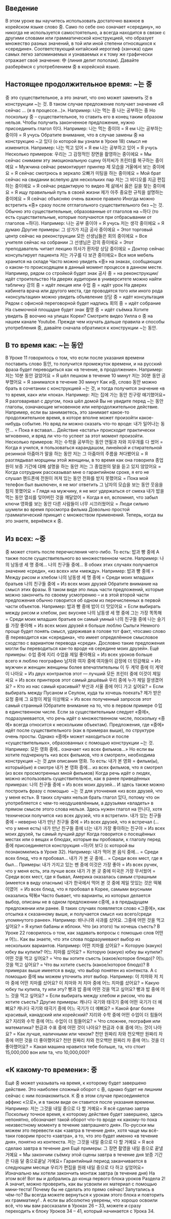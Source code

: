 ## Введение
В этом уроке вы научитесь использовать достаточно важное в корейском языке слово 중. Само по себе оно означает «середину», но никогда не используется самостоятельно, а всегда находится в связке с другими словами или грамматической конструкцией, что образует множество разных значений, в той или иной степени относящихся к «середине». Соответствующий китайский иероглиф (ханчжа) один самых легко запоминаемых и узнаваемых и к тому же графически отражает своё значение: 中 (линия делит пополам). Давайте разберёмся с употреблением 중 в корейской языке.

## Настоящее продолжительное время: ~는 중
중 это существительное, а это значит, что оно может заменить 것 в конструкции ~는 것. В таком случае предложение получает значение «Я сейчас … (я в процессе…)». Например:
나는 먹는 중
나는 공부하는 중
Но поскольку 중 – существительное, то ставить его в конец таким образом нельзя. Чтобы получить законченное предложение, нужно присоединить глагол 이다.
Например:
나는 먹는 중이야 = Я ем
나는 공부하는 중이야 = Я учусь
Обратите внимание, что в случае замены 중 на конструкцию ~고 있다 (о которой вы узнали в Уроке 18) смысл не изменится. Например:
나는 먹고 있어 = Я ем
나는 공부하고 있어 = Я учусь
Несколько примеров:
우리는 그 감정적인 장면을 촬영하는 중이에요 = Мы сейчас снимаем эту эмоциональную сцену
아저씨가 프린터를 복구하는 중이에요 = Мужчина сейчас ремонтирует принтер
제 모습을 거울에서 보는 중이에요 = Я сейчас смотрюсь в зеркало
오빠가 미팅을 하는 중이에요 = Мой брат сейчас на свидании вслепую для нескольких пар
저는 그 비디오를 지금 편집하는 중이에요 = Я сейчас редактирую то видео
제 삶에서 옳은 길을 찾는 중이에요 = Я ищу правильный путь в своей жизни
제가 아주 중요한 규칙을 설명하는 중이에요 = Я сейчас объясняю очень важное правило
Иногда можно встретить «중» сразу после отглагольного существительного без ~는 것. Обычно это существительные, образованные от глаголов на ~하다 (то есть существительные, которые получаются при отбрасывании от глаголов ~하다). Например:
나는 공부 중이야 = Я учусь
저는 생각 중이에요 = Я думаю
Другие примеры:
그 상가가 지금 공사 중이에요 = Этот торговый центр сейчас на реконструкции
모든 선생님들은 회의 중이에요 = Все учителя сейчас на собрании
그 선생님은 강의 중이에요 = Этот преподаватель читает лекцию
의사가 환자랑 상담 중이에요 = Доктор сейчас консультирует пациента
저는 가구를 다 보관 중이에요= Вся моя мебель хранится на складе
Часто можно увидеть «중» на знаках, сообщающих о каком-то происходящем в данный момент процессе в данном месте.
Например, рядом со стройкой будет знак
공사 중 = на реконструкции/идёт строительство
На дверях аудитории в университете можно найти табличку
강의 중 = идёт лекция или
수업 중 = идёт урок
На дверях кабинета врача или другого места, где проводятся того или иного рода «консультации» можно увидеть объявление
상담 중 = идёт консультация
Рядом с офисной переговорной будет надпись
회의 중 = идёт собрание
На съемочной площадке будет знак
촬영 중 = идёт съёмка
Хотите увидеть 중 воочию на улицах Кореи? Смотрите видео Уилла о 중 на нашем канале Youtube.
Прежде чем изучать дальше правила и способы употребления 중, давайте сначала обратимся к конструкции ~는 동안.

## В то время как: ~는 동안
В Уроке 11 говорилось о том, что если после указания времени поставить слово 동안, то получится промежуток времени, и на русский фраза будет переводиться как «в течение, в продолжение». Например:
저는 10분 동안 걸었어요 = Я шёл пешком в течение 10 минут
저는 30분 동안 공부했어요 = Я занимался в течение 30 минут
Как и중, слово 동안 можно брать в сочетании с конструкцией ~는 것, и тогда получится значение «в то время, как» или «пока». Например:
저는 집에 가는 동안 친구랑 얘기했어요= Я разговаривал с другом, пока шёл домой
Вы не увидите перед ~는 동안 глаголы, означающие мгновенное или непродолжительное действие. Например, если вы занимаетесь, это занимает какое-то продолжительное время, в которе вполне может произойти какое-нибудь событие. Но вряд ли можно сказать что-то вроде:
내가 일어나는 동안… = Пока я вставал…
Действие «встать» происходит практически мгновенно, и вряд ли что-то успеет за этот момент произойти.
Несколько примеров:
저는 수학을 공부하는 동안 연필과 자와 지우개를 다 썼어 = Когда я учился, я пользоваться карандашом, линейкой и стирательной резинкой
아줌마가 말을 하는 동안 저는 그 아줌마의 주름을 쳐다봤어요 = Я разглядывал морщины этой женщины, в то время как она говорила
종업원이 보증 기간에 대해 설명을 하는 동안 저는 그 종업원의 말을 듣고 있지 않았어요 = Когда сотрудник рассказывал мне о гарантийном сроке, я его не слушал
핸드폰에 전원이 꺼져 있는 동안 전화를 받지 못했어요 = Пока мой телефон был выключен, я не мог ответить
그 남자의 모습을 보는 동안 웃음을 참지 못했어요 = Глядя на мужчину, я не мог удержаться от смеха
내가 밥을 먹는 동안 열쇠를 잊어버린 것을 깨달았어 = Когда я ел, вспомнил, что забыл ключи
영화를 보는 동안 다른 사람들이 너무 시끄러웠어요 = Люди сильно шумели во время просмотра фильма
Довольно простой грамматический принцип с множеством применений. Теперь, когда вы это знаете, вернёмся к 중.

## Из всех: ~중
중 может стоять после перечисления чего-либо. То есть:
밥과 빵 중에
А также после существительного во множественном числе. Например:
나의 남동생 세 명 중에…
나의 친구들 중에…
В обоих этих случаях получается значение «среди», «из всех» или «между». Например:
밥과 빵 중에 = Между рисом и хлебом
나의 남동생 세 명 중에 = Среди моих младших братьев
나의 친구들 중에 = Из всех моих друзей
Обратите внимание на смысл этих фразы. В таком виде это лишь части предложений, которые можно закончить по своему усмотрению – и в этой второй части предложения обычно говорится об одном из перечисленных в первой части объектов. Например:
밥과 빵 중에 밥이 더 맛있어요 = Если выбирать между рисом и хлебом, рис вкуснее
나의 남동생 세 명 중에 그는 가장 똑똑해 = Среди моих младших братьев он самый умный
나의 친구들 중에 나는 슬기를 가장 좋아해 = Из всех моих друзей я больше люблю Сыльги
Немного проще будет понять смысл, удерживая в голове тот факт, чтосамо слово 중 переводится как «середина», что имеет определённое смысловое сходство с вариантом перевода «среди». Дословно такие предложения могли бы переводиться как-то вроде «в середине моих друзей».
Ещё примеры:
수업 중에 지리 수업을 제일 좋아해요 = Из всех уроков больше всего я люблю географию
남자와 여자 중에 여자들이 감정에 더 민감해요 = Из мужчин и женщин женщины более впечатлительны
이 두 계약 중에 이 계약이 나아요 = Из двух контрактов этот — лучший
모든 프린터 중에 이것이 제일 싸요 = Из всех принтеров этот самый дешёвый
우리 중에 누가 제일 잘생겼어요? = Кто из нас самый красивый?
부산과 서울 중에 어디 가고 싶어요? = Если выбирать между Пусаном и Сеулом, куда ты хочешь поехать?
제가 받은 요청 중에 그 요청이 제일 이상해요 = Из всех полученный запросов этот самый странный
(Обратите внимание на то, что в первом примере 수업 в единственном числе. Если за существительным следует «중에», подразумевается, что речь идёт о множественном числе, поскольку «중에» всегда относится к нескольким объектам).
Предложения, где «중에» идёт после существительного (как в примерах выше), по структуре очень просты. Однако «중에» может находиться и после «существительных», образованных с помощью конструкции ~는 것. Например:
모든 영화 중에.. означает «из всех фильмов…»
Но если вы хотите подчеркнуть «из всех фильмов, что я смотрел», необходима конструкция ~는 것 для описания 영화. То есть:
내가 본 영화 = фильм(ы), который(ые) я смотре
내가 본 영화 중에… из всех фильмов, что я смотрел (из всех просмотренных мной фильмов)
Когда речь идёт о людях, можно использовать существительное, как в ранее приведённых примерах:
나의 친구들 중에 = Из всех моих друзей…
И здесь также можно построить фразу с помощью  ~는 것 для уточнения «из всех друзей, что у меня есть».
В таких случаях нельзя брать глагол 있다, потому что он употребляется с чем-то неодушевлённым, а друзьями «владеть» в прямом смысле этого слова нельзя. Здесь нужен глагол на 만나다, хотя технически получится «из всех друзей, что я встретил».
내가 있는 친구들 중에 – неверно
내가 만난 친구들 중에 = Из всех друзей, что я встречал (…что у меня есть)
내가 만난 친구들 중에 너는 내가 가장 좋아하는 친구야 = Из всех моих друзей, ты самый лучший друг
Когда говорится о посещённых местах или о вещах и блюдах, которые вы пробовали, к глаголу перед 중에 присоединяется конструкция ~아/어 보다 (с которой вы познакомились в Уроке 32).
Например:
내가 먹어 본 음식 중에… = Среди всех блюд, что я пробовал…
내가 가 본 곳 중에… = Среди всех мест, где я был…
Примеры:
내가 가지고 있는 펜 중에 이것은 가장 좋아 = Из всех ручек, что у меня есть, эта лучше всех
내가 가 본 곳 중에 미국은 가장 무서웠어 = Среди всех мест, где я бывал, Америка оказалась самым страшным (имеется в виду опасным)
내가 한국에서 먹어 본 것 중에 제일 맛있는 것은 떡볶이였어  = Из всех блюд, что я пробовал в Корее, самыми вкусными оказались 떡볶и
Часто бывает, что варианты, из которых делается выбор, описаны не в одном предложении с중에, а в предыдущем предложении или ранее. В таких случаях появляется слово «그중에», как отсылка к сказанному выше, и получается смысл «из всего/среди упомянутого ранее». Например:
바나나와 사과를 샀어요. 그중에 어떤 것을 먹고 싶어요? = Я купил бабаны и яблоки. Что (из этого) ты хочешь съесть?
В Уроке 22 говорилось о том, как задавать вопросы с помощью слов 어떤 и 어느. Как вы знаете, что эти слова подразумевают выбор из нескольких вариантов. Например:
어떤 치마를 샀어요? = Которую (какую) юбку вы купили?
어느 치마를 샀어요? = Которую (какую) юбку вы купили?
어떤 것을 먹고 싶어요? = Что вы хотите съесть (какое/которое блюдо)?
어느 것을 먹고 싶어요? = Что вы хотите съесть (какое/которое блюдо)?
В примерах выше имеется в виду, что выбор понятен из контекста. А с помощью 중에 мы можем уточнить этот выбор. Например:
이 치마와 저 치마 중에 어떤 치마를 샀어요?
이 치마와 저 치마 중에 어느 치마를 샀어요? = Какую юбку ты купила, ту или эту?
빵과 밥 중에 어떤 것을 먹고 싶어요?
빵과 밥 중에 어느 것을 먹고 싶어요? = Если выбирать между хлебом и рисом, что вы хотите съесть?
Другие примеры:
캐나다 국기와 태극기 중에 어떤 국기가 더 예뻐요?
캐나다 국기와 태극기 중에 어느 국기가 더 예뻐요? = Какой флаг более красивый, канадский или корейский?
지리와 수학 중에 어떤 수업이 더 힘들어요?
지리와 수학 중에 어느 수업이 더 힘들어요? = Что сложнее, география или математика?
현금과 수표 중에 어떤 것이 나아요?
현금과 수표 중에 어느 것이 나아요? = Как лучше, наличными или чеком?
천만 원짜리 차와 천오백만 원짜리 차 중에 어떤 것을 더 좋아했어요?
천만 원짜리 차와 천오백만 원짜리 차 중에 어느 것을 더 좋아했어요? = Какая машина нравится тебе больше, та, что стоит 15,000,000 вон или та, что 10,000,000?

## «К какому-то времени»: 중
Ещё 중 может указывать на время, к которому будет завершено действие. Это наиболее сложный оборот с 중, однако будет не лишним сейчас с ним познакомиться. К 중 в этом случае присоединяется аффикс «으로», и в таком виде он ставится после указания времени. Например:
저는 그것을 내일 중으로 다 할 거예요= Я всё сделаю завтра
Поскольку точное время, к которому действие будет завершено, здесь непонятно, обозначает такой оборот что-то вроде «к какому-то пока неизвестному моменту в течение завтрашнего дня». По-русски мы можем это перевести как «завтра в течение дня», хотя чаще мы всё-таки говорим просто «завтра», а то, что это будет именно «в течение дня», понятно из контекста.
저는 그것을 내일 중으로 다 할 거예요 = Я всё сделаю завтра в течение дня
Ещё примеры:
그 장면 촬영을 내일 중으로 끝낼 거예요 = Мы закончим съёмку этой сцены завтра в течение дня
보증 기간은 다음 달 중으로끝날 거예요= Гарантийный период заканчивается в следующем месяце
우리가 편집을 원래 내일 중으로 다 하고 싶었어요= Изначально мы хотели закончить монтаж завтра (в течение дня)
На этом всё!
Вот вы и добрались до конца первого блока уроков Раздела 2! А значит, можно проверить, как вы усвоили их материал с помощью мини-теста! Почему бы не сделать это прямо сейчас!
Запутались в чём-то? Вы всегда можете вернуться к урокам этого блока и повторить их грамматику! .
А если вы абсолютно уверены, что хорошо освоили всё, что мы вам рассказали в Уроках 26 – 33, можете и сразу переходить к блоку Уроков 34 – 41, который начинается с Урока 34.